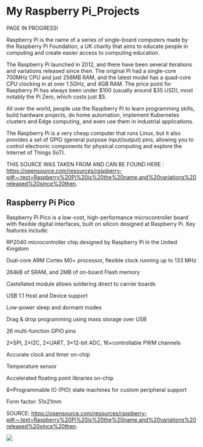 # My Raspberry Pi_Projects


PAGE IN PROGRESS!

Raspberry Pi is the name of a series of single-board computers made by the Raspberry Pi Foundation, a UK charity that aims to educate people in computing and create easier access to computing education.

The Raspberry Pi launched in 2012, and there have been several iterations and variations released since then. The original Pi had a single-core 700MHz CPU and just 256MB RAM, and the latest model has a quad-core CPU clocking in at over 1.5GHz, and 4GB RAM. The price point for Raspberry Pi has always been under $100 (usually around $35 USD), most notably the Pi Zero, which costs just $5.

All over the world, people use the Raspberry Pi to learn programming skills, build hardware projects, do home automation, implement Kubernetes clusters and Edge computing, and even use them in industrial applications.

The Raspberry Pi is a very cheap computer that runs Linux, but it also provides a set of GPIO (general purpose input/output) pins, allowing you to control electronic components for physical computing and explore the Internet of Things (IoT).

THIS SOURCE WAS TAKEN FROM AND CAN BE FOUND HERE : https://opensource.com/resources/raspberry-pi#:~:text=Raspberry%20Pi%20is%20the%20name,and%20variations%20released%20since%20then.



Raspberry Pi Pico
-----------------

Raspberry Pi Pico is a low-cost, high-performance microcontroller board with flexible digital interfaces, built on silicon designed at Raspberry Pi. Key features include:


RP2040 microcontroller chip designed by Raspberry Pi in the United Kingdom

Dual-core ARM Cortex M0+ processor, flexible clock running up to 133 MHz

264kB of SRAM, and 2MB of on-board Flash memory

Castellated module allows soldering direct to carrier boards

USB 1.1 Host and Device support

Low-power sleep and dormant modes

Drag & drop programming using mass storage over USB

26 multi-function GPIO pins

2×SPI, 2×I2C, 2×UART, 3×12-bit ADC, 16×controllable PWM channels

Accurate clock and timer on-chip

Temperature sensor

Accelerated floating point libraries on-chip

8×Programmable IO (PIO) state machines for custom peripheral support

Form factor: 51x21mm 

SOURCE: https://opensource.com/resources/raspberry-pi#:~:text=Raspberry%20Pi%20is%20the%20name,and%20variations%20released%20since%20then.

![](https://assets.raspberrypi.com/static/74679d6c81ffc5503a20b64feae2ed4f/3564b/pico-rp2040.jpg)
